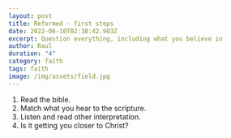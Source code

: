 ```yaml
---
layout: post
title: Reformed - first steps
date: 2022-06-10T02:38:42.903Z
excerpt: Question everything, including what you believe in
author: Raul
duration: "4"
category: faith
tags: faith
image: /img/assets/field.jpg
---
```


1. Read the bible.
2. Match what you hear to the scripture.
3. Listen and read other interpretation.
4. Is it getting you closer to Christ?
